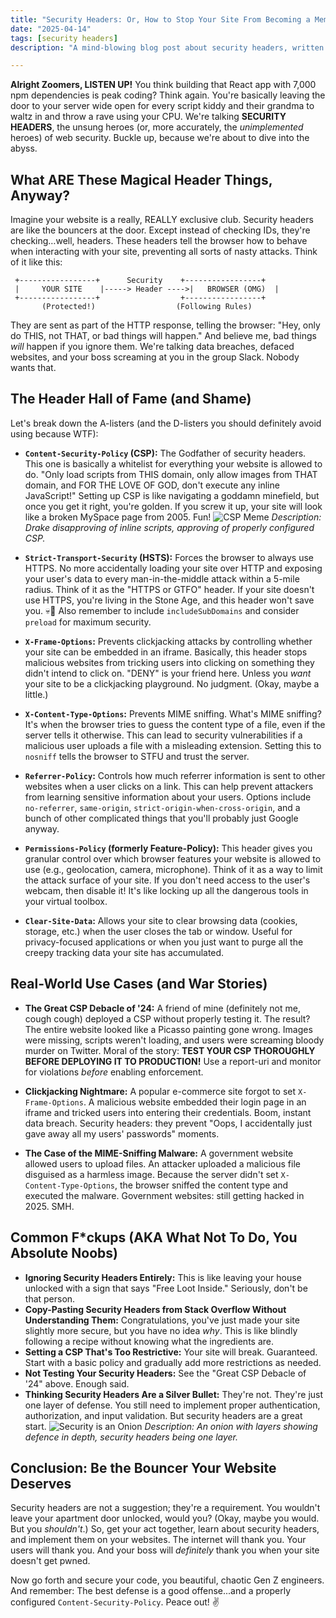 ```yaml
---
title: "Security Headers: Or, How to Stop Your Site From Becoming a Meme (In a Bad Way)"
date: "2025-04-14"
tags: [security headers]
description: "A mind-blowing blog post about security headers, written for chaotic Gen Z engineers who are probably browsing Reddit right now instead of securing their shit."

---
```


**Alright Zoomers, LISTEN UP!** You think building that React app with 7,000 npm dependencies is peak coding? Think again. You're basically leaving the door to your server wide open for every script kiddy and their grandma to waltz in and throw a rave using your CPU. We're talking **SECURITY HEADERS**, the unsung heroes (or, more accurately, the *unimplemented* heroes) of web security. Buckle up, because we're about to dive into the abyss.

## What ARE These Magical Header Things, Anyway?

Imagine your website is a really, REALLY exclusive club. Security headers are like the bouncers at the door. Except instead of checking IDs, they're checking…well, headers. These headers tell the browser how to behave when interacting with your site, preventing all sorts of nasty attacks. Think of it like this:

```ascii
 +-----------------+      Security    +-----------------+
 |     YOUR SITE    |-----> Header ---->|   BROWSER (OMG)  |
 +-----------------+                  +-----------------+
       (Protected!)                  (Following Rules)
```

They are sent as part of the HTTP response, telling the browser: "Hey, only do THIS, not THAT, or bad things will happen." And believe me, bad things *will* happen if you ignore them. We're talking data breaches, defaced websites, and your boss screaming at you in the group Slack. Nobody wants that.

## The Header Hall of Fame (and Shame)

Let's break down the A-listers (and the D-listers you should definitely avoid using because WTF):

*   **`Content-Security-Policy` (CSP):** The Godfather of security headers. This one is basically a whitelist for everything your website is allowed to do. "Only load scripts from THIS domain, only allow images from THAT domain, and FOR THE LOVE OF GOD, don't execute any inline JavaScript!" Setting up CSP is like navigating a goddamn minefield, but once you get it right, you're golden. If you screw it up, your site will look like a broken MySpace page from 2005. Fun!
    ![CSP Meme](https://i.imgflip.com/77x371.jpg)
    *Description: Drake disapproving of inline scripts, approving of properly configured CSP.*

*   **`Strict-Transport-Security` (HSTS):** Forces the browser to always use HTTPS. No more accidentally loading your site over HTTP and exposing your user's data to every man-in-the-middle attack within a 5-mile radius. Think of it as the "HTTPS or GTFO" header. If your site doesn't use HTTPS, you're living in the Stone Age, and this header won't save you.
    💀🙏 Also remember to include `includeSubDomains` and consider `preload` for maximum security.

*   **`X-Frame-Options`:** Prevents clickjacking attacks by controlling whether your site can be embedded in an iframe. Basically, this header stops malicious websites from tricking users into clicking on something they didn't intend to click on. "DENY" is your friend here. Unless you *want* your site to be a clickjacking playground. No judgment. (Okay, maybe a little.)

*   **`X-Content-Type-Options`:** Prevents MIME sniffing. What's MIME sniffing? It's when the browser tries to guess the content type of a file, even if the server tells it otherwise. This can lead to security vulnerabilities if a malicious user uploads a file with a misleading extension. Setting this to `nosniff` tells the browser to STFU and trust the server.

*   **`Referrer-Policy`:** Controls how much referrer information is sent to other websites when a user clicks on a link. This can help prevent attackers from learning sensitive information about your users. Options include `no-referrer`, `same-origin`, `strict-origin-when-cross-origin`, and a bunch of other complicated things that you'll probably just Google anyway.

*   **`Permissions-Policy` (formerly Feature-Policy):** This header gives you granular control over which browser features your website is allowed to use (e.g., geolocation, camera, microphone). Think of it as a way to limit the attack surface of your site. If you don't need access to the user's webcam, then disable it! It's like locking up all the dangerous tools in your virtual toolbox.

*   **`Clear-Site-Data`:** Allows your site to clear browsing data (cookies, storage, etc.) when the user closes the tab or window. Useful for privacy-focused applications or when you just want to purge all the creepy tracking data your site has accumulated.

## Real-World Use Cases (and War Stories)

*   **The Great CSP Debacle of '24:** A friend of mine (definitely not me, cough cough) deployed a CSP without properly testing it. The result? The entire website looked like a Picasso painting gone wrong. Images were missing, scripts weren't loading, and users were screaming bloody murder on Twitter. Moral of the story: **TEST YOUR CSP THOROUGHLY BEFORE DEPLOYING IT TO PRODUCTION!** Use a report-uri and monitor for violations *before* enabling enforcement.

*   **Clickjacking Nightmare:** A popular e-commerce site forgot to set `X-Frame-Options`. A malicious website embedded their login page in an iframe and tricked users into entering their credentials. Boom, instant data breach. Security headers: they prevent "Oops, I accidentally just gave away all my users' passwords" moments.

*   **The Case of the MIME-Sniffing Malware:** A government website allowed users to upload files. An attacker uploaded a malicious file disguised as a harmless image. Because the server didn't set `X-Content-Type-Options`, the browser sniffed the content type and executed the malware. Government websites: still getting hacked in 2025. SMH.

## Common F*ckups (AKA What Not To Do, You Absolute Noobs)

*   **Ignoring Security Headers Entirely:** This is like leaving your house unlocked with a sign that says "Free Loot Inside." Seriously, don't be that person.
*   **Copy-Pasting Security Headers from Stack Overflow Without Understanding Them:** Congratulations, you've just made your site slightly more secure, but you have no idea *why*. This is like blindly following a recipe without knowing what the ingredients are.
*   **Setting a CSP That's Too Restrictive:** Your site will break. Guaranteed. Start with a basic policy and gradually add more restrictions as needed.
*   **Not Testing Your Security Headers:** See the "Great CSP Debacle of '24" above. Enough said.
*   **Thinking Security Headers Are a Silver Bullet:** They're not. They're just one layer of defense. You still need to implement proper authentication, authorization, and input validation. But security headers are a great start.
    ![Security is an Onion](https://www.sans.org/blog/wp-content/uploads/2020/10/security-onion.png)
    *Description: An onion with layers showing defence in depth, security headers being one layer.*

## Conclusion: Be the Bouncer Your Website Deserves

Security headers are not a suggestion; they're a requirement. You wouldn't leave your apartment door unlocked, would you? (Okay, maybe you would. But you *shouldn't*.) So, get your act together, learn about security headers, and implement them on your websites. The internet will thank you. Your users will thank you. And your boss will *definitely* thank you when your site doesn't get pwned.

Now go forth and secure your code, you beautiful, chaotic Gen Z engineers. And remember: The best defense is a good offense...and a properly configured `Content-Security-Policy`. Peace out! ✌️

